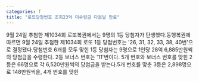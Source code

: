 ```yaml
---
categories: f
title: "로또당첨번호 조회23억 미수령금 다음달 만료"
---
```

9월 24일 추첨한 제1034회 로또복권에서는 9명의 1등 당첨자가 탄생했다.동행복권에 따르면 9월 24일 추첨한 제1034회 로또 1등 당첨번호는 &#39;26, 31, 32, 33, 38, 40번&#39;으로 결정됐다.당첨번호 6개를 모두 맞힌 1등 당첨자는 9명으로 1인당 28억 6,885만원씩의 당첨금을 수령한다. 2등 보너스 번호는 &#39;11&#39;번이다. 5개 번호와 보너스 번호를 맞힌 2등은 66명으로 각 6,520만원씩의 당첨금을 받는다.5개 번호를 맞춘 3등은 2,898명으로 148만원씩을, 4개 번호를 맞힌